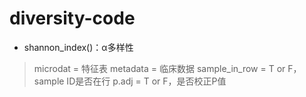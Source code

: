 # diversity-code
- shannon_index()：α多样性
> microdat = 特征表
> metadata = 临床数据
> sample_in_row = T or F，sample ID是否在行
> p.adj = T or F，是否校正P值
